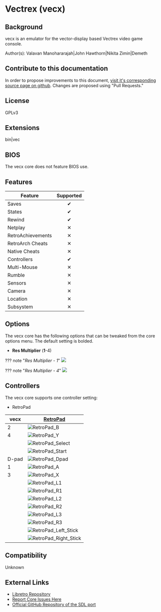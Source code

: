 # Vectrex (vecx)

## Background

vecx is an emulator for the vector-display based Vectrex video game console.

Author(s): Valavan Manohararajah|John Hawthorn|Nikita Zimin|Demeth

## Contribute to this documentation

In order to propose improvements to this document, [visit it's corresponding source page on github](https://github.com/libretro/docs/tree/master/docs/library/vecx.md). Changes are proposed using "Pull Requests."

## License

GPLv3

## Extensions

bin|vec

## BIOS

The vecx core does not feature BIOS use.

## Features

| Feature           | Supported |
|-------------------|:---------:|
| Saves             | ✔         |
| States            | ✔         |
| Rewind            | ✔         |
| Netplay           | ✕         |
| RetroAchievements | ✕         |
| RetroArch Cheats  | ✕         |
| Native Cheats     | ✕         |
| Controllers       | ✔         |
| Multi-Mouse       | ✕         |
| Rumble            | ✕         |
| Sensors           | ✕         |
| Camera            | ✕         |
| Location          | ✕         |
| Subsystem         | ✕         |

## Options

The vecx core has the following options that can be tweaked from the core options menu. The default setting is bolded.

- **Res Multiplier** (**1**-4)

??? note "*Res Multiplier - 1*"
    ![](/image/core/vecxres_multiplier_1.png)

??? note "*Res Multiplier - 4*"
    ![](/image/core/vecxres_multiplier_4.png)

## Controllers

The vecx core supports one controller setting:

* RetroPad

| vecx      | [RetroPad](RetroPad)                                           |
|-----------|----------------------------------------------------------------|
| 2         | ![RetroPad_B](/image/retropad/retro_b.png)               |
| 4         | ![RetroPad_Y](/image/retropad/retro_y.png)               |
|           | ![RetroPad_Select](/image/retropad/retro_select.png)           |
|           | ![RetroPad_Start](/image/retropad/retro_start.png)             |
| D-pad     | ![RetroPad_Dpad](/image/retropad/retro_dpad.png)               |
| 1         | ![RetroPad_A](/image/retropad/retro_a.png)               |
| 3         | ![RetroPad_X](/image/retropad/retro_x.png)               |
|           | ![RetroPad_L1](/image/retropad/retro_l1.png)                   |
|           | ![RetroPad_R1](/image/retropad/retro_r1.png)                   |
|           | ![RetroPad_L2](/image/retropad/retro_l2.png)              |
|           | ![RetroPad_R2](/image/retropad/retro_r2.png)                   |
|           | ![RetroPad_L3](/image/retropad/retro_l3.png)                   |
|           | ![RetroPad_R3](/image/retropad/retro_r3.png)                   |
|           | ![RetroPad_Left_Stick](/image/retropad/retro_left_stick.png)   |
|           | ![RetroPad_Right_Stick](/image/retropad/retro_right_stick.png) |

## Compatibility

Unknown

## External Links

* [Libretro Repository](https://github.com/libretro/libretro-vecx)
* [Report Core Issues Here](https://github.com/libretro/libretro-meta/issues)
* [Official GitHub Repository of the SDL port](https://github.com/jhawthorn/vecx)
